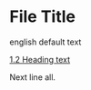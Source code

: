 # <a name="h2"></a>File Title

english
default text

[1.2 Heading text](example.fr.md#h5)

Next line all.
